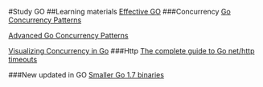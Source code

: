 #Study GO 
##Learning materials
[Effective GO](https://golang.org/doc/effective_go.html)
###Concurrency 
[Go Concurrency Patterns](https://talks.golang.org/2012/concurrency.slide)

[Advanced Go Concurrency Patterns](https://talks.golang.org/2013/advconc.slide)

[Visualizing Concurrency in Go](https://divan.github.io/posts/go_concurrency_visualize/) 
###Http
[The complete guide to Go net/http timeouts](https://blog.cloudflare.com/the-complete-guide-to-golang-net-http-timeouts/)

###New updated in GO
[Smaller Go 1.7 binaries](https://blog.golang.org/go1.7-binary-size) 
